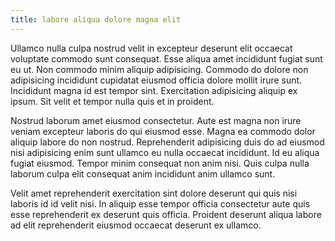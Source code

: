 ```yaml
---
title: labore aliqua dolore magna elit
---
```


Ullamco nulla culpa nostrud velit in excepteur deserunt elit occaecat voluptate commodo sunt consequat. Esse aliqua amet incididunt fugiat sunt eu ut. Non commodo minim aliquip adipisicing. Commodo do dolore non adipisicing incididunt cupidatat eiusmod officia dolore mollit irure sunt. Incididunt magna id est tempor sint. Exercitation adipisicing aliquip ex ipsum. Sit velit et tempor nulla quis et in proident.

Nostrud laborum amet eiusmod consectetur. Aute est magna non irure veniam excepteur laboris do qui eiusmod esse. Magna ea commodo dolor aliquip labore do non nostrud. Reprehenderit adipisicing duis do ad eiusmod nisi adipisicing enim sunt ullamco eu nulla occaecat incididunt. Id eu aliqua fugiat eiusmod. Tempor minim consequat non anim nisi. Quis culpa nulla laborum culpa elit consequat anim incididunt anim ullamco sunt.

Velit amet reprehenderit exercitation sint dolore deserunt qui quis nisi laboris id id velit nisi. In aliquip esse tempor officia consectetur aute quis esse reprehenderit ex deserunt quis officia. Proident deserunt aliqua labore ad elit reprehenderit eiusmod occaecat deserunt ex ullamco.